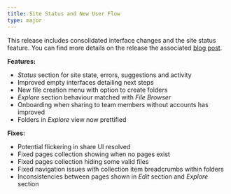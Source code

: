 ```yaml
---
title: Site Status and New User Flow
type: major
---
```


This release includes consolidated interface changes and the site status feature. You can find more details on the release the associated [blog post](/features/2015/12/10/site-status-and-new-user-flow/).

**Features:**

* *Status* section for site state, errors, suggestions and activity
* Improved empty interfaces detailing next steps
* New file creation menu with option to create folders
* *Explore* section behaviour matched with *File Browser*
* Onboarding when sharing to team members without accounts has improved
* Folders in *Explore* view now prettified

**Fixes:**

* Potential flickering in share UI resolved
* Fixed pages collection showing when no pages exist
* Fixed pages collection hiding some valid files
* Fixed navigation issues with collection item breadcrumbs within folders
* Inconsistencies between pages shown in *Edit* section and *Explore* section
